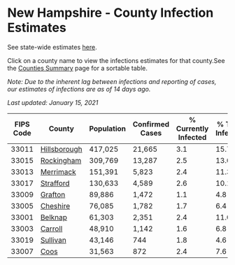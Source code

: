 # New Hampshire - County Infection Estimates

See state-wide estimates [here](/infections/us-nh).

Click on a county name to view the infections estimates for that county.See the [Counties Summary](/infections/summary-counties) page for a sortable table.

*Note: Due to the inherent lag between infections and reporting of cases, our estimates of infections are as of 14 days ago.*

*Last updated: January 15, 2021*

|   FIPS Code |                       County |   Population |   Confirmed Cases |   % Currently Infected |   % Total Infected |
|-------------|------------------------------|--------------|-------------------|------------------------|--------------------|
|       33011 | [Hillsborough](hillsborough) |      417,025 |            21,665 |                    3.1 |               15.7 |
|       33015 |     [Rockingham](rockingham) |      309,769 |            13,287 |                    2.5 |               13.0 |
|       33013 |       [Merrimack](merrimack) |      151,391 |             5,823 |                    2.4 |               11.3 |
|       33017 |       [Strafford](strafford) |      130,633 |             4,589 |                    2.6 |               10.1 |
|       33009 |           [Grafton](grafton) |       89,886 |             1,472 |                    1.1 |                4.8 |
|       33005 |         [Cheshire](cheshire) |       76,085 |             1,782 |                    1.7 |                6.4 |
|       33001 |           [Belknap](belknap) |       61,303 |             2,351 |                    2.4 |               11.0 |
|       33003 |           [Carroll](carroll) |       48,910 |             1,142 |                    1.6 |                6.8 |
|       33019 |         [Sullivan](sullivan) |       43,146 |               744 |                    1.8 |                4.6 |
|       33007 |                 [Coos](coos) |       31,563 |               872 |                    2.4 |                7.6 |